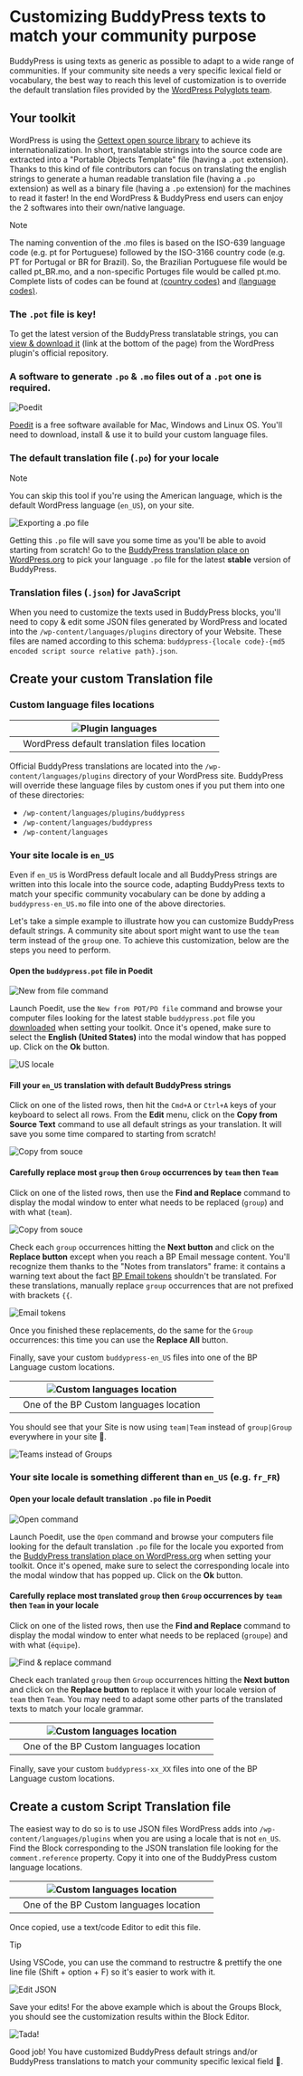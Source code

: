 # Customizing BuddyPress texts to match your community purpose

BuddyPress is using texts as generic as possible to adapt to a wide range of communities. If your community site needs a very specific lexical field or vocabulary, the best way to reach this level of customization is to override the default translation files provided by the [WordPress Polyglots team](https://translate.wordpress.org/projects/wp-plugins/buddypress/).

## Your toolkit

WordPress is using the [Gettext open source library](https://www.php.net/manual/en/intro.gettext.php) to achieve its internationalization. In short, translatable strings into the source code are extracted into a "Portable Objects Template" file (having a `.pot` extension). Thanks to this kind of file contributors can focus on translating the english strings to generate a human readable translation file (having a `.po` extension) as well as a binary file (having a `.po` extension) for the machines to read it faster! In the end WordPress & BuddyPress end users can enjoy the 2 softwares into their own/native language.

> [!NOTE]
> The naming convention of the .mo files is based on the ISO-639 language code (e.g. pt for Portuguese) followed by the ISO-3166 country code (e.g. PT for Portugal or BR for Brazil). So, the Brazilian Portuguese file would be called pt_BR.mo, and a non-specific Portuges file would be called pt.mo. Complete lists of codes can be found at [(country codes)](https://www.gnu.org/savannah-checkouts/gnu/gettext/manual/gettext.html#Country-Codes) and [(language codes)](https://www.gnu.org/savannah-checkouts/gnu/gettext/manual/gettext.html#Language-Codes).

### The `.pot` file is key!

To get the latest version of the BuddyPress translatable strings, you can [view & download it](https://plugins.trac.wordpress.org/browser/buddypress/trunk/buddypress.pot) (link at the bottom of the page) from the WordPress plugin's official repository.

### A software to generate `.po` & `.mo` files out of a `.pot` one is required.

![Poedit](../assets/advanced-user-customize-text-04.png)

[Poedit](https://poedit.net/wordpress) is a free software available for Mac, Windows and Linux OS. You'll need to download, install & use it to build your custom language files.

### The default translation file (`.po`) for your locale

> [!NOTE]
> You can skip this tool if you're using the American language, which is the default WordPress language (`en_US`), on your site.

![Exporting a .po file](../assets/advanced-user-customize-text-01.png)

Getting this `.po` file will save you some time as you'll be able to avoid starting from scratch! Go to the [BuddyPress translation place on WordPress.org](https://translate.wordpress.org/projects/wp-plugins/buddypress/) to pick your language `.po` file for the latest **stable** version of BuddyPress.

### Translation files (`.json`) for JavaScript

When you need to customize the texts used in BuddyPress blocks, you'll need to copy & edit some JSON files generated by WordPress and located into the `/wp-content/languages/plugins` directory of your Website. These files are named according to this schema: `buddypress-{locale code}-{md5 encoded script source relative path}.json`.

## Create your custom Translation file

### Custom language files locations

||![Plugin languages](../assets/advanced-user-customize-text-02.png)||
|:-:|:-:|:-:|
||WordPress default translation files location||

Official BuddyPress translations are located into the `/wp-content/languages/plugins` directory of your WordPress site. BuddyPress will override these language files by custom ones if you put them into one of these directories:
 
- `/wp-content/languages/plugins/buddypress`
- `/wp-content/languages/buddypress`
- `/wp-content/languages`

### Your site locale is `en_US`

Even if `en_US` is WordPress default locale and all BuddyPress strings are written into this locale into the source code, adapting BuddyPress texts to match your specific community vocabulary can be done by adding a `buddypress-en_US.mo` file into one of the above directories.

Let's take a simple example to illustrate how you can customize BuddyPress default strings. A community site about sport might want to use the `team` term instead of the `group` one. To achieve this customization, below are the steps you need to perform.

#### Open the `buddypress.pot` file in Poedit

![New from file command](../assets/advanced-user-customize-text-05.png)

Launch Poedit, use the `New from POT/PO file` command and browse your computer files looking for the latest stable `buddypress.pot` file you [downloaded](https://plugins.trac.wordpress.org/browser/buddypress/trunk/buddypress.pot) when setting your toolkit. Once it's opened, make sure to select the **English (United States)** into the modal window that has popped up. Click on the **Ok** button.

![US locale](../assets/advanced-user-customize-text-06.png)

#### Fill your `en_US` translation with default BuddyPress strings

Click on one of the listed rows, then hit the `Cmd+A` or `Ctrl+A` keys of your keyboard to select all rows. From the **Edit** menu, click on the **Copy from Source Text** command to use all default strings as your translation. It will save you some time compared to starting from scratch!

![Copy from souce](../assets/advanced-user-customize-text-07.png)

#### Carefully replace most `group` then `Group` occurrences by `team` then `Team`

Click on one of the listed rows, then use the **Find and Replace** command to display the modal window to enter what needs to be replaced (`group`) and with what (`team`).

![Copy from souce](../assets/advanced-user-customize-text-08.png)

Check each `group` occurrences hitting the **Next button** and click on the **Replace button** except when you reach a BP Email message content. You'll recognize them thanks to the "Notes from translators" frame: it contains a warning text about the fact [BP Email tokens](https://github.com/buddypress/buddypress/blomaster/docs/user/administration/emails/tokens.md) shouldn't be translated. For these translations, manually replace `group` occurrences that are not prefixed with brackets `{{`.

![Email tokens](../assets/advanced-user-customize-text-09.png)

Once you finished these replacements, do the same for the `Group` occurrences: this time you can use the **Replace All** button.

Finally, save your custom `buddypress-en_US` files into one of the BP Language custom locations.

||![Custom languages location](../assets/advanced-user-customize-text-11.png)||
|:-:|:-:|:-:|
||One of the BP Custom languages location||

You should see that your Site is now using `team|Team` instead of `group|Group` everywhere in your site 🙌.

![Teams instead of Groups](../assets/advanced-user-customize-text-10.png)

### Your site locale is something different than `en_US` (e.g. `fr_FR`)

#### Open your locale default translation `.po` file in Poedit

![Open command](../assets/advanced-user-customize-text-12.png)

Launch Poedit, use the `Open` command and browse your computers file looking for the default translation `.po` file for the locale you exported from the [BuddyPress translation place on WordPress.org](https://translate.wordpress.org/projects/wp-plugins/buddypress/) when setting your toolkit. Once it's opened, make sure to select the corresponding locale into the modal window that has popped up. Click on the **Ok** button.

#### Carefully replace most translated `group` then `Group` occurrences by `team` then `Team` in your locale

Click on one of the listed rows, then use the **Find and Replace** command to display the modal window to enter what needs to be replaced (`groupe`) and with what (`équipe`).

![Find & replace command](../assets/advanced-user-customize-text-14.png)

Check each tranlated `group` then `Group` occurrences hitting the **Next button** and click on the **Replace button** to replace it with your locale version of `team` then `Team`. You may need to adapt some other parts of the translated texts to match your locale grammar.

||![Custom languages location](../assets/advanced-user-customize-text-03.png)||
|:-:|:-:|:-:|
||One of the BP Custom languages location||

Finally, save your custom `buddypress-xx_XX` files into one of the BP Language custom locations.

## Create a custom Script Translation file

The easiest way to do so is to use JSON files WordPress adds into `/wp-content/languages/plugins` when you are using a locale that is not `en_US`. Find the Block corresponding to the JSON translation file looking for the `comment.reference` property. Copy it into one of the BuddyPress custom language locations.

||![Custom languages location](../assets/advanced-user-customize-text-15.png)||
|:-:|:-:|:-:|
||One of the BP Custom languages location||

Once copied, use a text/code Editor to edit this file.

> [!TIP]
> Using VSCode, you can use the command to restructre & prettify the one line file (Shift + option + F) so it's easier to work with it.

![Edit JSON](../assets/advanced-user-customize-text-16.png)

Save your edits! For the above example which is about the Groups Block, you should see the customization results within the Block Editor.

![Tada!](../assets/advanced-user-customize-text-17.png)

Good job! You have customized BuddyPress default strings and/or BuddyPress translations to match your community specific lexical field 💪. 

